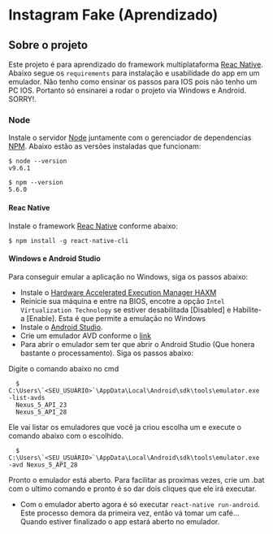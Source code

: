 # Instagram Fake (Aprendizado)

## Sobre o projeto
  Este projeto é para aprendizado do framework multiplataforma [Reac Native](https://facebook.github.io/react-native/docs/getting-started).
  Abaixo segue os `requirements` para instalação e usabilidade do app em um emulador. Não tenho como ensinar os passos para IOS pois não tenho um PC IOS.
  Portanto só ensinarei a rodar o projeto via Windows e Android. SORRY!.

### Node

Instale o servidor [Node](http://nodejs.org/) juntamente com o gerenciador de dependencias [NPM](https://npmjs.org/).
Abaixo estão as versões instaladas que funcionam:

    $ node --version
    v9.6.1

    $ npm --version
    5.6.0

#### Reac Native

Instale o framework [Reac Native](https://facebook.github.io/react-native/docs/getting-started) conforme abaixo:

    $ npm install -g react-native-cli

#### Windows e Android Studio

Para conseguir emular a aplicação no Windows, siga os passos abaixo:

- Instale o [Hardware Accelerated Execution Manager HAXM](https://software.intel.com/en-us/articles/intel-hardware-accelerated-execution-manager-intel-haxm)
- Reinicie sua máquina e entre na BIOS, encotre a opção `Intel Virtualization Technology` se estiver desabilitada [Disabled] e Habilite-a [Enable]. Esta é que permite a emulação no Windows
- Instale o [Android Studio](https://developer.android.com/studio/).
- Crie um emulador AVD conforme o [link](https://developer.android.com/studio/run/managing-avds?hl=pt-br)
- Para abrir o emulador sem ter que abrir o Android Studio (Que honera bastante o processamento). Siga os passos abaixo:
      
Digite o comando abaixo no cmd

      $ C:\Users\`<SEU_USUÁRIO>`\AppData\Local\Android\sdk\tools\emulator.exe -list-avds
      Nexus_5_API_23
      Nexus_5_API_28
      
Ele vai listar os emuladores que você ja criou escolha um e execute o comando abaixo com o escolhido.

      $ C:\Users\`<SEU_USUÁRIO>`\AppData\Local\Android\sdk\tools\emulator.exe -avd Nexus_5_API_28
      
Pronto o emulador está aberto. Para facilitar as proximas vezes, crie um .bat com o ultimo comando e pronto é so dar dois cliques que ele irá executar.
    
- Com o emulador aberto agora é só executar `react-native run-android`. Este processo demora da primeira vez, então vá tomar um café... Quando estiver finalizado o app estará aberto no emulador.

